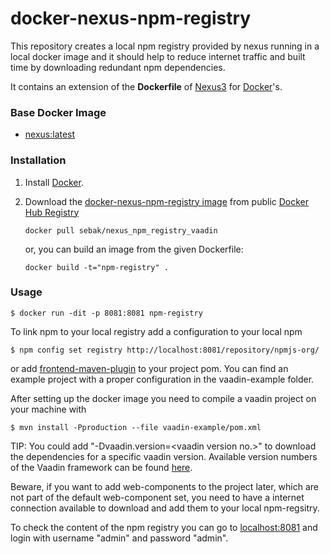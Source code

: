 # docker-nexus-npm-registry
This repository creates a local npm registry provided by nexus running in a local docker image and it should help to reduce internet traffic and built time by downloading redundant npm dependencies.

It contains an extension of the **Dockerfile** of [Nexus3](https://github.com/sonatype/docker-nexus) for [Docker](https://www.docker.com/)'s.


### Base Docker Image

* [nexus:latest](https://hub.docker.com/r/sonatype/nexus)


### Installation

1. Install [Docker](https://www.docker.com/).

2. Download the [docker-nexus-npm-registry image](https://hub.docker.com/r/sebak/nexus_npm_registry_vaadin) from public [Docker Hub Registry](https://registry.hub.docker.com/)

    `docker pull sebak/nexus_npm_registry_vaadin`

   or, you can build an image from the given Dockerfile: 
   
    `docker build -t="npm-registry" .`


### Usage

    $ docker run -dit -p 8081:8081 npm-registry

To link npm to your local registry add a configuration to your local npm

    $ npm config set registry http://localhost:8081/repository/npmjs-org/

or add [frontend-maven-plugin](https://repo1.maven.org/maven2/com/github/eirslett/frontend-maven-plugin/) to your project pom. You can find an example project with a proper configuration in the vaadin-example folder.

After setting up the docker image you need to compile a vaadin project on your machine with 
    
    $ mvn install -Pproduction --file vaadin-example/pom.xml

TIP: You could add "-Dvaadin.version=&#60;vaadin version no.&#62;" to download the dependencies for a specific vaadin version. Available version numbers of the Vaadin framework can be found [here](https://github.com/vaadin/platform/tags).

Beware, if you want to add web-components to the project later, which are not part of the default web-component set, you need to have a internet connection available to download and add them to your local npm-regsitry.

To check the content of the npm registry you can go to [localhost:8081](http://localhost:8081/) and login with username "admin" and password "admin".